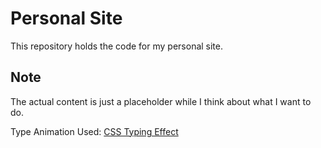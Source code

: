 # Personal Site

This repository holds the code for my personal site. 

## Note

The actual content is just a placeholder while I think about what I want to do.

Type Animation Used: [CSS Typing Effect](https://codepen.io/denic/pen/GRoOxbM)
